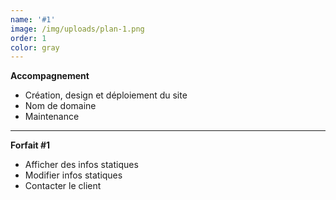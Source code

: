 ```yaml
---
name: '#1'
image: /img/uploads/plan-1.png
order: 1
color: gray
---
```

**Accompagnement**  

* Création, design et déploiement du site
* Nom de domaine
* Maintenance

<hr />

**Forfait #1**

* Afficher des infos statiques
* Modifier infos statiques
* Contacter le client
